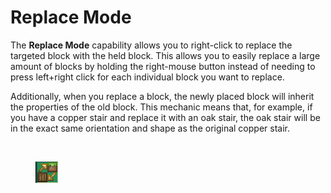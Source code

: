 # Replace Mode

The **Replace Mode** capability allows you to right-click to replace the targeted block with the held block. This allows you to easily replace a large amount of blocks by holding the right-mouse button instead of needing to press left+right click for each individual block you want to replace.

Additionally, when you replace a block, the newly placed block will inherit the properties of the old block. This mechanic means that, for example, if you have a copper stair and replace it with an oak stair, the oak stair will be in the exact same orientation and shape as the original copper stair.



<div>

<figure><img src="../../.gitbook/assets/ezgif-4-5f62ce015c.gif" alt=""><figcaption></figcaption></figure>

 

<figure><img src="../../.gitbook/assets/изображение_2023-09-07_083805451.png" alt=""><figcaption></figcaption></figure>

</div>
